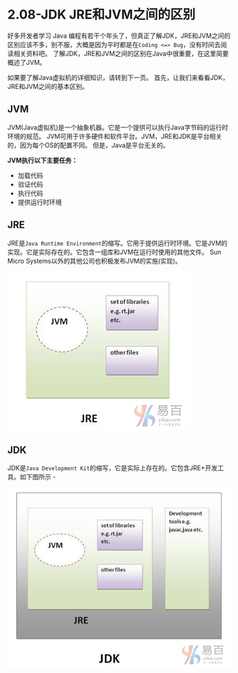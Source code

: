 # 2.08-JDK JRE和JVM之间的区别

好多开发者学习 Java 编程有若干个年头了，但真正了解JDK，JRE和JVM之间的区别应该不多，别不服，大概是因为平时都是在`Coding <=> Bug`，没有时间去阅读相关资料吧。
了解JDK，JRE和JVM之间的区别在Java中很重要，在这里简要概述了JVM。

如果要了解Java虚拟机的详细知识，请转到下一页。 首先，让我们来看看JDK，JRE和JVM之间的基本区别。

## JVM

JVM(Java虚拟机)是一个抽象机器。它是一个提供可以执行Java字节码的运行时环境的规范。
JVM可用于许多硬件和软件平台。JVM，JRE和JDK是平台相关的，因为每个OS的配置不同。 但是，Java是平台无关的。

**JVM执行以下主要任务：**

- 加载代码
- 验证代码
- 执行代码
- 提供运行时环境

## JRE

JRE是`Java Runtime Environment`的缩写。它用于提供运行时环境。它是JVM的实现。它是实际存在的。它包含一组库和JVM在运行时使用的其他文件。
Sun Micro Systems以外的其他公司也积极发布JVM的实施(实现)。

![img](images/163090358_84348.png)

## JDK

JDK是`Java Development Kit`的缩写，它是实际上存在的。它包含JRE+开发工具。如下图所示 -

![img](images/110090359_45736.png)